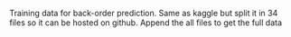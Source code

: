 Training data for back-order prediction. Same as kaggle but split it in 34 files so it can be hosted on github. Append the all files to get the full data
